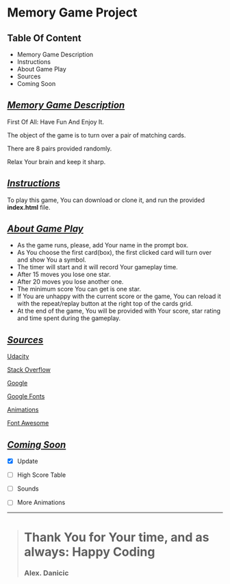 # Memory Game Project

## Table Of Content

* Memory Game Description
* Instructions
* About Game Play
* Sources
* Coming Soon

## *<u>Memory Game Description</u>*

First Of All: Have Fun And Enjoy It.

The object of the game is to turn over a pair of matching cards.

There are 8 pairs provided randomly.

Relax Your brain and keep it sharp.

## *<u>Instructions</u>*

To play this game, You can download or clone it, and run the provided **index.html** file.

## *<u>About Game Play</u>*

- As the game runs, please, add Your name in the prompt box. 
- As You choose the first card(box), the first clicked card will turn over and show You a symbol.
- The timer will start and it will record Your gameplay time.
- After 15 moves you lose one star.
- After 20 moves you lose another one.
- The minimum score You can get is one star.
- If You are unhappy with the current score or the game, You can reload it with the repeat/replay button at the right top of the cards grid. 
- At the end of the game, You will be provided with Your score, star rating and time spent during the gameplay.

## *<u>Sources</u>*

[Udacity](https://www.udacity.gom)

[Stack Overflow](https://stackoverflow.gom)

[Google](https://www.google.gom)

[Google Fonts](https://fonts.google.com/)

[Animations](https://daneden.github.io/animate.css/)

[Font Awesome](http://fontawesome.io/)

## *<u>Coming Soon</u>*
* [x] Update

* [ ] High Score Table

* [ ] Sounds

* [ ] More Animations

_ _ _

> # Thank You for Your time, and as always: **Happy Coding** 
> ### Alex. Danicic


